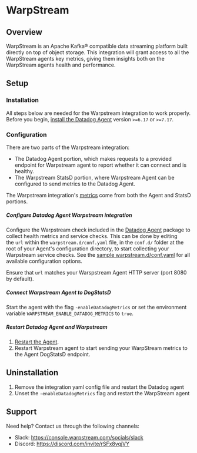 # WarpStream

## Overview

WarpStream is an Apache Kafka® compatible data streaming platform built directly on top of object storage.
This integration will grant access to all the WarpStream agents key metrics, giving them insights both on the WarpStream agents health and performance.


## Setup

### Installation

All steps below are needed for the Warpstream integration to work properly. Before you begin, [install the Datadog Agent][1] version `>=6.17` or `>=7.17`.

### Configuration

There are two parts of the Warpstream integration:

-   The Datadog Agent portion, which makes requests to a provided endpoint for Warpstream agent to report whether it can connect and is healthy.
-   The Warpstream StatsD portion, where Warpstream Agent can be configured to send metrics to the Datadog Agent.

The Warpstream integration's [metrics][2] come from both the Agent and StatsD portions.

##### Configure Datadog Agent Warpstream integration

Configure the Warpstream check included in the [Datadog Agent][3] package to collect health metrics and service checks. This can be done by editing the `url` within the `warpstream.d/conf.yaml` file, in the `conf.d/` folder at the root of your Agent's configuration directory, to start collecting your Warpstream service checks. See the [sample warpstream.d/conf.yaml][4] for all available configuration options.

Ensure that `url` matches your Warspstream Agent HTTP server (port 8080 by default).

##### Connect Warpstream Agent to DogStatsD

Start the agent with the flag `-enableDatadogMetrics` or set the environment variable `WARPSTREAM_ENABLE_DATADOG_METRICS` to `true`.

##### Restart Datadog Agent and Warpstream

1.  [Restart the Agent][5].
2.  Restart Warpstream agent to start sending your WarpStream metrics to the Agent DogStatsD endpoint.

## Uninstallation

1. Remove the integration yaml config file and restart the Datadog agent
2. Unset the `-enableDatadogMetrics` flag and restart the WarpStream agent

## Support

Need help? Contact us through the following channels:
- Slack: https://console.warpstream.com/socials/slack
- Discord: https://discord.com/invite/rSFx8vqjVY



[1]: https://docs.datadoghq.com/developers/dogstatsd/
[2]: https://github.com/warpstreamlabs/integrations-extras/tree/epot/tier/warpstream#metrics
[3]: https://app.datadoghq.com/account/settings/agent/latest
[4]: https://github.com/DataDog/integrations-extras/blob/master/warpstream/datadog_checks/warpstream/data/conf.yaml.example
[5]: https://github.com/DataDog/integrations-extras/blob/master/warpstream/metadata.csv